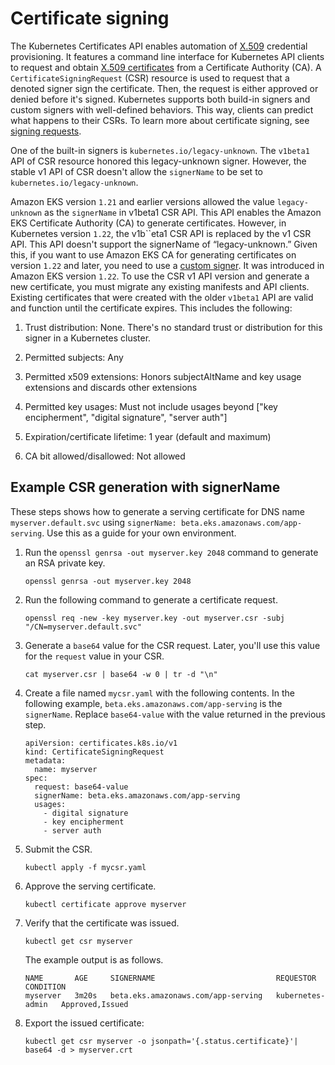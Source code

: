 # Certificate signing<a name="cert-signing"></a>

The Kubernetes Certificates API enables automation of [X\.509](https://www.itu.int/rec/T-REC-X.509) credential provisioning\. It features a command line interface for Kubernetes API clients to request and obtain [X\.509 certificates](https://kubernetes.io/docs/tasks/tls/managing-tls-in-a-cluster/) from a Certificate Authority \(CA\)\. A `CertificateSigningRequest` \(CSR\) resource is used to request that a denoted signer sign the certificate\. Then, the request is either approved or denied before it's signed\. Kubernetes supports both build\-in signers and custom signers with well\-defined behaviors\. This way, clients can predict what happens to their CSRs\. To learn more about certificate signing, see [signing requests](https://kubernetes.io/docs/reference/access-authn-authz/certificate-signing-requests/)\.

One of the built\-in signers is `kubernetes.io/legacy-unknown`\. The `v1beta1` API of CSR resource honored this legacy\-unknown signer\. However, the stable v1 API of CSR doesn't allow the `signerName` to be set to `kubernetes.io/legacy-unknown`\.

Amazon EKS version `1.21` and earlier versions allowed the value `legacy-unknown` as the `signerName` in v1beta1 CSR API\. This API enables the Amazon EKS Certificate Authority \(CA\) to generate certificates\. However, in Kubernetes version `1.22`, the v1b``eta1 CSR API is replaced by the v1 CSR API\. This API doesn't support the signerName of “legacy\-unknown\.” Given this, if you want to use Amazon EKS CA for generating certificates on version `1.22` and later, you need to use a [custom signer]()\. It was introduced in Amazon EKS version `1.22`\. To use the CSR v1 API version and generate a new certificate, you must migrate any existing manifests and API clients\. Existing certificates that were created with the older `v1beta1` API are valid and function until the certificate expires\. This includes the following:

1. Trust distribution: None\. There's no standard trust or distribution for this signer in a Kubernetes cluster\.

1. Permitted subjects: Any

1. Permitted x509 extensions: Honors subjectAltName and key usage extensions and discards other extensions

1. Permitted key usages: Must not include usages beyond \["key encipherment", "digital signature", "server auth"\]

1. Expiration/certificate lifetime: 1 year \(default and maximum\) 

1. CA bit allowed/disallowed: Not allowed

## Example CSR generation with signerName<a name="csr-example"></a>

These steps shows how to generate a serving certificate for DNS name `myserver.default.svc` using `signerName: beta.eks.amazonaws.com/app-serving`\. Use this as a guide for your own environment\.

1. Run the `openssl genrsa -out myserver.key 2048` command to generate an RSA private key\.

   ```
   openssl genrsa -out myserver.key 2048
   ```

1. Run the following command to generate a certificate request\.

   ```
   openssl req -new -key myserver.key -out myserver.csr -subj "/CN=myserver.default.svc"
   ```

1. Generate a `base64` value for the CSR request\. Later, you'll use this value for the `request` value in your CSR\.

   ```
   cat myserver.csr | base64 -w 0 | tr -d "\n"
   ```

1. Create a file named `mycsr.yaml` with the following contents\. In the following example, `beta.eks.amazonaws.com/app-serving` is the `signerName`\. Replace `base64-value` with the value returned in the previous step\.

   ```
   apiVersion: certificates.k8s.io/v1
   kind: CertificateSigningRequest
   metadata:
     name: myserver
   spec:
     request: base64-value
     signerName: beta.eks.amazonaws.com/app-serving
     usages:
       - digital signature
       - key encipherment
       - server auth
   ```

1. Submit the CSR\.

   ```
   kubectl apply -f mycsr.yaml
   ```

1. Approve the serving certificate\.

   ```
   kubectl certificate approve myserver
   ```

1. Verify that the certificate was issued\.

   ```
   kubectl get csr myserver
   ```

   The example output is as follows\.

   ```
   NAME       AGE     SIGNERNAME                           REQUESTOR          CONDITION
   myserver   3m20s   beta.eks.amazonaws.com/app-serving   kubernetes-admin   Approved,Issued
   ```

1. Export the issued certificate:

   ```
   kubectl get csr myserver -o jsonpath='{.status.certificate}'| base64 -d > myserver.crt
   ```